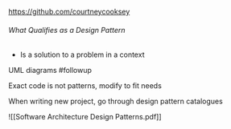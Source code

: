 https://github.com/courtneycooksey


###### What Qualifies as a Design Pattern
- Is a solution to a problem in a context


UML diagrams #followup 

Exact code is not patterns, modify to fit needs

When writing new project, go through design pattern catalogues

![[Software Architecture Design Patterns.pdf]]